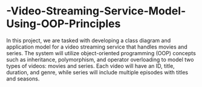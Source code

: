 ﻿# -Video-Streaming-Service-Model-Using-OOP-Principles
In this project, we are tasked with developing a class diagram and application model for a video streaming service that handles movies and series. The system will utilize object-oriented programming (OOP) concepts such as inheritance, polymorphism, and operator overloading to model two types of videos: movies and series. Each video will have an ID, title, duration, and genre, while series will include multiple episodes with titles and seasons.

